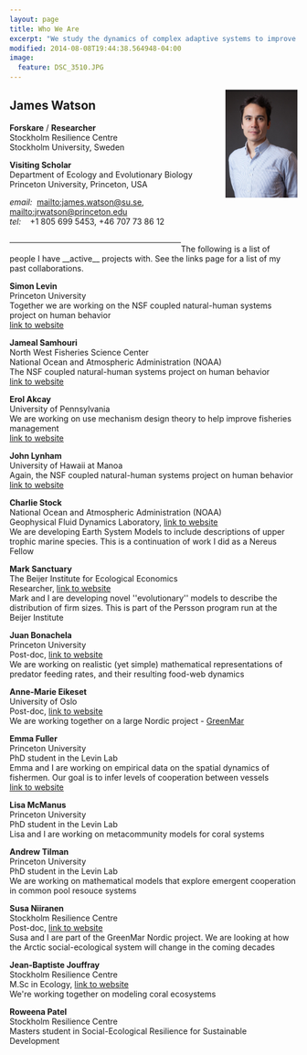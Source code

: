 ```yaml
---
layout: page
title: Who We Are
excerpt: "We study the dynamics of complex adaptive systems to improve the well-being of people around the  world"
modified: 2014-08-08T19:44:38.564948-04:00
image:
  feature: DSC_3510.JPG
---
```


<img style="float: right" src="james_watson_lowres_head.jpg" width="25%" />

## James Watson
__Forskare__ / __Researcher__ <br>
Stockholm Resilience Centre <br>
Stockholm University, Sweden

__Visiting Scholar__ <br>
Department of Ecology and Evolutionary Biology <br>
Princeton University, Princeton, USA

_email:_ <td>&nbsp;</td><mailto:james.watson@su.se>, <mailto:jrwatson@princeton.edu><br>
_tel:_ <td>&nbsp;</td><td>&nbsp;</td><td>&nbsp;</td>+1 805 699 5453, +46 707 73 86 12

<hr color=#3366CC size=5 width=300 style="float: left"><br>
The following is a list of people I have __active__ projects with. See the links page for a list of my past collaborations.

__Simon Levin__<br>
Princeton University<br>
Together we are working on the NSF coupled natural-human systems project on human behavior<br>
[link to website](http://www.princeton.edu/~slevin/)

__Jameal Samhouri__<br>
North West Fisheries Science Center<br>
National Ocean and Atmospheric Administration (NOAA)<br>
The NSF coupled natural-human systems project on human behavior<br>
[link to website](http://jamealsamhouri.weebly.com/)

__Erol Akcay__<br>
University of Pennsylvania<br>
We are working on use mechanism design theory to help improve fisheries management<br>
[link to website](http://www.bio.upenn.edu/people/erol-akcay)

__John Lynham__<br>
University of Hawaii at Manoa<br>
Again, the NSF coupled natural-human systems project on human behavior<br>
[link to website](http://www2.hawaii.edu/~lynham/Welcome.html)

__Charlie Stock__<br>
National Ocean and Atmospheric Administration (NOAA)<br>
Geophysical Fluid Dynamics Laboratory, [link to website](http://www.gfdl.noaa.gov/charles-stock-homepage)<br>
We are developing Earth System Models to include descriptions of upper trophic marine species. This is a continuation of work I did as a Nereus Fellow

__Mark Sanctuary__<br>
The Beijer Institute for Ecological Economics<br>
Researcher, [link to website](http://www.kva.se/en/contact/Kontakt-sida/?personId=4092)<br>
Mark and I are developing novel ''evolutionary'' models to describe the distribution of firm sizes. This is part of the Persson program run at the Beijer Institute

__Juan Bonachela__<br>
Princeton University<br>
Post-doc, [link to website](http://www.ugr.es/~jabonachela/)<br>
We are working on realistic (yet simple) mathematical representations of predator feeding rates, and their resulting food-web dynamics

__Anne-Marie Eikeset__<br>
University of Oslo<br>
Post-doc, [link to website](http://www.mn.uio.no/cees/english/people/researcher-postdoc/aeikeset/)<br>
We are working together on a large Nordic project - [GreenMar](http://www.mn.uio.no/cees/english/research/news/cees/green-growth-based-on-marine-resources%3A-ecological.html)

__Emma Fuller__<br>
Princeton University<br>
PhD student in the Levin Lab<br>
Emma and I are working on empirical data on the spatial dynamics of fishermen. Our goal is to infer levels of cooperation between vessels<br>
[link to website](http://www.princeton.edu/~efuller/me.html)

__Lisa McManus__<br>
Princeton University<br>
PhD student in the Levin Lab<br>
Lisa and I are working on metacommunity models for coral systems

__Andrew Tilman__<br>
Princeton University<br>
PhD student in the Levin Lab<br>
We are working on mathematical models that explore emergent cooperation in common pool resouce systems

__Susa Niiranen__<br>
Stockholm Resilience Centre<br>
Post-doc, [link to website](http://www.stockholmresilience.org/contact/staff/niiranen.5.7549e4d91267b3b988780002234.html)<br>
Susa and I are part of the GreenMar Nordic project. We are looking at how the Arctic social-ecological system will change in the coming decades

__Jean-Baptiste Jouffray__<br>
Stockholm Resilience Centre<br>
M.Sc in Ecology, [link to website](http://www.kva.se/en/contact/Kontakt-sida/?personId=4170)<br>
We're working together on modeling coral ecosystems

__Roweena Patel__<br>
Stockholm Resilience Centre<br>
Masters student in Social-Ecological Resilience for Sustainable Development


